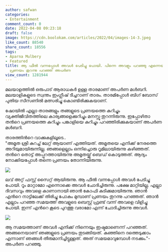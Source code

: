 ```yaml
---
author: safwan
categories:
- Entertainment
comment_count: 0
date: 2022-04-08 09:23:18
draft: false
image: https://cdn.boolokam.com/articles/2022/04/images-14-3.jpeg
like_count: 88540
share_count: 18556
tags:
- Aparna Mulbery
- Featured
title: ആ ഫീൽ വന്നപ്പോൾ അവൾ പേടിച്ചു പോയി. പിന്നെ അവളും പറഞ്ഞു എന്നെയും ഇഷ്ടമാണെന്ന്.
  പ്രണയം തുറന്നു പറഞ്ഞ് അപർണ
view_count: 1281944
---
```


മലയാളത്തിൽ ഒരുപാട് ആരാധകർ ഉള്ള താരമാണ് അപർണ മൾബറി. മലയാളികളുടെ സ്വന്തം ഇംഗ്ലീഷ് ടീച്ചറാണ് താരം. താരമിപ്പോൾ ബിഗ് ബോസ് പുതിയ സീസണിൽ മത്സരിച്ചു കൊണ്ടിരിക്കുകയാണ്.

ഷോയിൽ എല്ലാ താരങ്ങളും തങ്ങളുടെ പ്രണയത്തെ കുറിച്ചും വ്യക്തിജീവിതത്തിലെ കാര്യങ്ങളെക്കുറിച്ചും മനസ്സു തുറന്നിരുന്നു. ഇപ്പോഴിതാ തൻറെ പ്രണയത്തെ കുറിച്ചും പങ്കാളിയെ കുറിച്ചും പറഞ്ഞിരിക്കുകയാണ് അപർണ മൾബറി.

  
താരത്തിൻറെ വാക്കുകളിലൂടെ..  
"അമൃത ശ്രീ കുറച്ച് ലേറ്റ് ആയാണ് എത്തിയത്. അമൃതയെ എനിക്ക് നേരത്തെ അറിയുമായിരുന്നില്ല. ഞങ്ങളെല്ലാം ഒന്നിച്ചൊരു റൂമിലായിരുന്നു കഴിഞ്ഞത്. തൻറെ തൊട്ട് അപ്പുറത്തായിരുന്നു അമൃതയ്ക്ക് ബെഡ് കൊടുത്തത്. ആദ്യം നോക്കിയപ്പോൾ തന്നെ പ്രണയം തോന്നിയിരുന്നു.

![](https://cdn.boolokam.com/articles/2022/04/images-14-3.jpeg)

ലവ് അറ്റ് ഫസ്റ്റ് സൈറ്റ് ആയിരുന്നു. ആ ഫീൽ വന്നപ്പോൾ അവൾ പേടിച്ചു പോയി. റൂം മാറ്റാമോ എന്നൊക്കെ അവൾ ചോദിച്ചിരുന്നു. പക്ഷേ മാറ്റിയില്ല. എല്ലാ ദിവസവും അവളെ കാണാനായി ഞാൻ കോഫി കുടിക്കുമായിരുന്നു. ഞാൻ എൻറെ നാട്ടിലേക്ക് തിരിച്ചു പോകും മുമ്പാണ് പ്രണയം തുറന്നു പറഞ്ഞത്. ഞാൻ എല്ലാം പറഞ്ഞ സമയത്ത് അവളുടെ ബെസ്റ്റ് ഫ്രണ്ട് വന്ന് അവളെ വിളിച്ചു പോയി. ഇന്ന് എൻറെ കൂടെ പുറത്തു വരാമോ എന്ന് ചോദിച്ചിരുന്നു അവൾ. 

![](https://cdn.boolokam.com/articles/2022/04/images-13-2.jpeg)

ആ സമയത്താണ് അവൾ എനിക്ക് നിന്നെയും ഇഷ്ടമാണെന്ന് പറഞ്ഞത്. അങ്ങനെയാണ് ഞങ്ങളുടെ പ്രണയം തുടങ്ങിയത്. കുഞ്ഞിനെ ദത്തെടുക്കാം എന്നാണ് ഞങ്ങൾ തീരുമാനിച്ചിട്ടുള്ളത്. അത് സമയമാവുമ്പോൾ നടക്കും."-അപർണ പറഞ്ഞു.